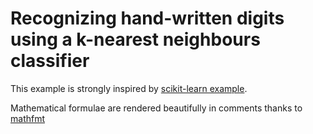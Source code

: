 # Recognizing  hand-written digits using a k-nearest neighbours classifier

This example is strongly inspired by [scikit-learn example](https://scikit-learn.org/stable/auto_examples/classification/plot_digits_classification.html#sphx-glr-auto-examples-classification-plot-digits-classification-py).

Mathematical formulae are rendered beautifully in comments thanks to [mathfmt](https://github.com/mmcloughlin/mathfmt)

